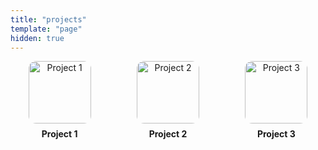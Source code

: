 ```yaml
---
title: "projects"
template: "page"
hidden: true
---
```


<div style="display: grid; grid-template-columns: repeat(auto-fit, minmax(150px, 1fr)); gap: 16px; justify-items: center; text-align: center;">
  <a href="https://project1.com" target="_blank" rel="noopener noreferrer" style="text-decoration: none;">
    <img src="/images/project1.png" alt="Project 1" style="border-radius: 12px; width: 100px; height: 100px; object-fit: cover;">
    <div style="margin-top: 8px; color: inherit; font-weight: bold;">Project 1</div>
  </a>
  <a href="https://project2.com" target="_blank" rel="noopener noreferrer" style="text-decoration: none;">
    <img src="/images/project2.png" alt="Project 2" style="border-radius: 12px; width: 100px; height: 100px; object-fit: cover;">
    <div style="margin-top: 8px; color: inherit; font-weight: bold;">Project 2</div>
  </a>
  <a href="https://project3.com" target="_blank" rel="noopener noreferrer" style="text-decoration: none;">
    <img src="/images/project3.png" alt="Project 3" style="border-radius: 12px; width: 100px; height: 100px; object-fit: cover;">
    <div style="margin-top: 8px; color: inherit; font-weight: bold;">Project 3</div>
  </a>
</div>
